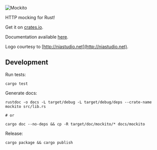 ![Mockito](http://lipanski.github.io/mockito/logo-black.png)

HTTP mocking for Rust!

Get it on [crates.io](https://crates.io/crates/mockito/).

Documentation available [here](http://lipanski.github.io/mockito/).

Logo courtesy to [http://niastudio.net](http://niastudio.net).

## Development

Run tests:

```
cargo test
```

Generate docs:

```
rustdoc -o docs -L target/debug -L target/debug/deps --crate-name mockito src/lib.rs

# or

cargo doc --no-deps && cp -R target/doc/mockito/* docs/mockito
```

Release:

```
cargo package && cargo publish
```
